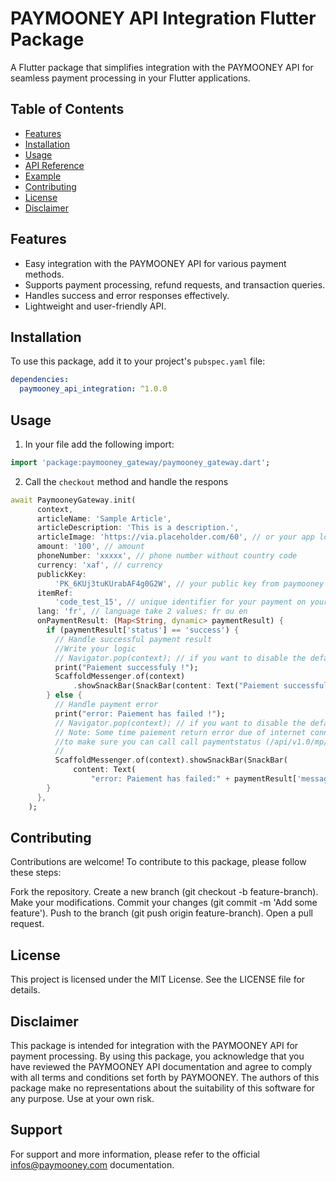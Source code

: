 # PAYMOONEY API Integration Flutter Package

A Flutter package that simplifies integration with the PAYMOONEY API for seamless payment processing in your Flutter applications.

## Table of Contents

- [Features](#features)
- [Installation](#installation)
- [Usage](#usage)
- [API Reference](#api-reference)
- [Example](#example)
- [Contributing](#contributing)
- [License](#license)
- [Disclaimer](#disclaimer)

## Features

- Easy integration with the PAYMOONEY API for various payment methods.
- Supports payment processing, refund requests, and transaction queries.
- Handles success and error responses effectively.
- Lightweight and user-friendly API.

## Installation

To use this package, add it to your project's `pubspec.yaml` file:

```yaml
dependencies:
  paymooney_api_integration: ^1.0.0
```

 ## Usage
 1. In your file add the following import:

 ```dart
import 'package:paymooney_gateway/paymooney_gateway.dart';
```
2. Call the `checkout` method and handle the respons
```dart
await PaymooneyGateway.init(
      context,
      articleName: 'Sample Article',
      articleDescription: 'This is a description.',
      articleImage: 'https://via.placeholder.com/60', // or your app logo
      amount: '100', // amount
      phoneNumber: 'xxxxx', // phone number without country code
      currency: 'xaf', // currency
      publickKey:
          'PK_6KUj3tuKUrabAF4g0G2W', // your public key from paymooney dashboard
      itemRef:
          'code_test_15', // unique identifier for your payment on your side
      lang: 'fr', // language take 2 values: fr ou en
      onPaymentResult: (Map<String, dynamic> paymentResult) {
        if (paymentResult['status'] == 'success') {
          // Handle successful payment result
          //Write your logic
          // Navigator.pop(context); // if you want to disable the default success dialog
          print("Paiement successfuly !");
          ScaffoldMessenger.of(context)
              .showSnackBar(SnackBar(content: Text("Paiement successfuly !")));
        } else {
          // Handle payment error
          print("error: Paiement has failed !");
          // Navigator.pop(context); // if you want to disable the default failed dialog
          // Note: Some time paiement return error due of internet connection or network from operator,
          //to make sure you can call call paymentstatus (/api/v1.0/mp/paymentstatus)
          //
          ScaffoldMessenger.of(context).showSnackBar(SnackBar(
              content: Text(
                  "error: Paiement has failed:" + paymentResult['message'])));
        }
      },
    );
```

## Contributing
Contributions are welcome! To contribute to this package, please follow these steps:

Fork the repository.
Create a new branch (git checkout -b feature-branch).
Make your modifications.
Commit your changes (git commit -m 'Add some feature').
Push to the branch (git push origin feature-branch).
Open a pull request.

## License
This project is licensed under the MIT License. See the LICENSE file for details.

## Disclaimer
This package is intended for integration with the PAYMOONEY API for payment processing. By using this package, you acknowledge that you have reviewed the PAYMOONEY API documentation and agree to comply with all terms and conditions set forth by PAYMOONEY. The authors of this package make no representations about the suitability of this software for any purpose. Use at your own risk.

## Support
For support and more information, please refer to the official infos@paymooney.com documentation.




